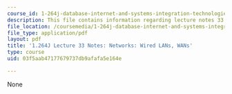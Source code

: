 ```yaml
---
course_id: 1-264j-database-internet-and-systems-integration-technologies-fall-2013
description: This file contains information regarding lecture notes 33.
file_location: /coursemedia/1-264j-database-internet-and-systems-integration-technologies-fall-2013/03f5aab47177679737db9afafa5e164e_MIT1_264JF13_lect_33.pdf
file_type: application/pdf
layout: pdf
title: '1.264J Lecture 33 Notes: Networks: Wired LANs, WANs'
type: course
uid: 03f5aab47177679737db9afafa5e164e

---
```

None